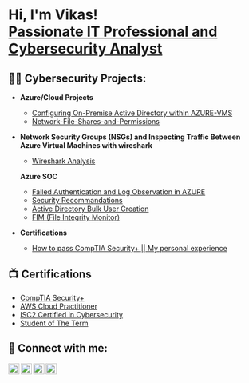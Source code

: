 <h1>Hi, I'm Vikas! <br/><a href="https://github.com/Vikaspatel18">Passionate IT Professional and Cybersecurity Analyst</a> 
  
  <!--a href="https://www.linkedin.com/in/joshmadakor/">Cybersecurity Professional</a>, </a href="https://www.youtube.com/c/joshmadakor">YouTuber</a--></h1>

<h2>👨‍💻 Cybersecurity Projects:</h2>

- <b>Azure/Cloud Projects</b>
  - [Configuring On-Premise Active Directory within AZURE-VMS](https://github.com/Vikaspatel18/AzureVM/tree/main)
  - [Network-File-Shares-and-Permissions](https://github.com/Vikaspatel18/Networkpermissions)


- <b>Network Security Groups (NSGs) and Inspecting Traffic Between Azure Virtual Machines with wireshark</b>
  - [Wireshark Analysis](https://github.com/Vikaspatel18/WiresharkAnalysis)
    
  <b>Azure SOC</b>
  - [Failed Authentication and Log Observation in AZURE](https://github.com/Vikaspatel18/Log-Observation)
  - [Security Recommandations](https://github.com/Vikaspatel18/Security-)
  - [Active Directory Bulk User Creation](https://github.com/joshmadakor1/AD_PS)
  - [FIM (File Integrity Monitor)](https://github.com/joshmadakor1/PowerShell-Integrity-FIM)
    
- <b>Certifications</b>
  - [How to pass CompTIA Security+ || My personal experience](https://github.com/Vikaspatel18/Cert)
    

<h2>📺 Certifications</h2>

- [CompTIA Security+](https://www.credly.com/badges/90c94dad-ef7a-44f1-8d17-b6edbf2d06b3/linked_in_profile)
- [AWS Cloud Practitioner](https://www.credly.com/badges/adadc164-9fee-492c-ac73-30ddcd9a5c2f?source=linked_in_profile)
- [ISC2 Certified in Cybersecurity](https://drive.google.com/file/d/1x-BDdnXhnKIhVr74xIZpYdHEwCtbvedr/view?usp=sharing)
- [Student of The Term](https://drive.google.com/file/d/1RLOe4sk6Crfm6C7QMWoOdFn4Si8orhBT/view?usp=sharing)

<h2> 🤳 Connect with me:</h2>

[<img align="left" alt="JoshMadakor | YouTube" width="22px" src="https://cdn.jsdelivr.net/npm/simple-icons@v3/icons/youtube.svg" />][youtube]
[<img align="left" alt="JoshMadakor | Twitter" width="22px" src="https://cdn.jsdelivr.net/npm/simple-icons@v3/icons/twitter.svg" />][twitter]
[<img align="left" alt="JoshMadakor | LinkedIn" width="22px" src="https://cdn.jsdelivr.net/npm/simple-icons@v3/icons/linkedin.svg" />][linkedin]
[<img align="left" alt="JoshMadakor | Instagram" width="22px" src="https://cdn.jsdelivr.net/npm/simple-icons@v3/icons/instagram.svg" />][instagram]

[twitter]: https://twitter.com/
[youtube]: https://www.youtube.com/
[instagram]: https://www.instagram.com/_._vikthunder07__/
[linkedin]: https://www.linkedin.com/in/vikaspatel17/

<!--
**joshmadakor1/joshmadakor1** is a ✨ _special_ ✨ repository because its `README.md` (this file) appears on your GitHub profile.

Here are some ideas to get you started:

- 🔭 I’m currently working on ...
- 🌱 I’m currently learning ...
- 👯 I’m looking to collaborate on ...
- 🤔 I’m looking for help with ...
- 💬 Ask me about ...
- 📫 How to reach me: ...
- 😄 Pronouns: ...
- ⚡ Fun fact: ...
-->
